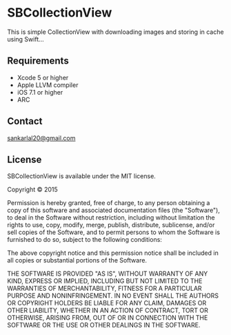 # SBCollectionView
  This is simple CollectionView with downloading images and storing in cache using Swift...
  
## Requirements
* Xcode 5 or higher
* Apple LLVM compiler
* iOS 7.1 or higher
* ARC

## Contact
sankarlal20@gmail.com

## License

SBCollectionView is available under the MIT license.

Copyright © 2015

Permission is hereby granted, free of charge, to any person obtaining a copy of this software and associated documentation files (the "Software"), to deal in the Software without restriction, including without limitation the rights to use, copy, modify, merge, publish, distribute, sublicense, and/or sell copies of the Software, and to permit persons to whom the Software is furnished to do so, subject to the following conditions:

The above copyright notice and this permission notice shall be included in all copies or substantial portions of the Software.

THE SOFTWARE IS PROVIDED "AS IS", WITHOUT WARRANTY OF ANY KIND, EXPRESS OR IMPLIED, INCLUDING BUT NOT LIMITED TO THE WARRANTIES OF MERCHANTABILITY, FITNESS FOR A PARTICULAR PURPOSE AND NONINFRINGEMENT. IN NO EVENT SHALL THE AUTHORS OR COPYRIGHT HOLDERS BE LIABLE FOR ANY CLAIM, DAMAGES OR OTHER LIABILITY, WHETHER IN AN ACTION OF CONTRACT, TORT OR OTHERWISE, ARISING FROM, OUT OF OR IN CONNECTION WITH THE SOFTWARE OR THE USE OR OTHER DEALINGS IN THE SOFTWARE.
